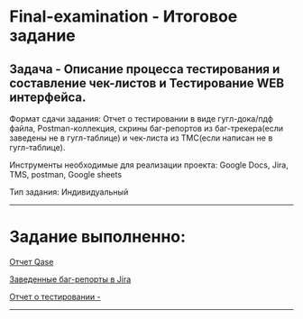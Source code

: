 # Final-examination - Итоговое задание 
 
## Задача - Описание процесса тестирования и составление чек-листов и Тестирование WEB интерфейса.

Формат сдачи задания:
Отчет о тестировании в виде гугл-дока/пдф файла, Postman-коллекция, скрины баг-репортов из баг-трекера(если заведены не в гугл-таблице) и чек-листа из ТМС(если написан не в гугл-таблице).

Инструменты необходимые для реализации проекта:
Google Docs, Jira, TMS, postman, Google sheets

Тип задания: Индивидуальный


---------------------------------------------------

# Задание выполненно:

[Отчет Qase]()

[Заведенные баг-репорты в Jira]()

[Отчет о тестировании - ]()


_________________
